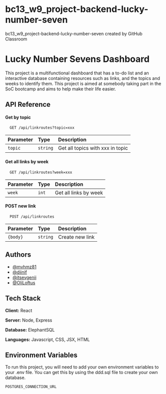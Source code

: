 # bc13_w9_project-backend-lucky-number-seven
bc13_w9_project-backend-lucky-number-seven created by GitHub Classroom

# Lucky Number Sevens Dashboard

This project is a multifunctional dashboard that has a to-do list and an interactive database containing resources such as links, and the topics and weeks to identify them. This project is aimed at somebody taking part in the SoC bootcamp and aims to help make their life easier.




## API Reference

#### Get by topic

```http
  GET /api/linkroutes?topic=xxx
```

| Parameter | Type     | Description                |
| :-------- | :------- | :------------------------- |
| `topic` | `string` | Get all topics with xxx in topic |

#### Get all links by week

```http
  GET /api/linkroutes?week=xxx
```

| Parameter | Type     | Description                       |
| :-------- | :------- | :-------------------------------- |
| `week`      | `int` | Get all links by week |

#### POST new link

```http
  POST /api/linkroutes
```

| Parameter | Type     | Description                       |
| :-------- | :------- | :-------------------------------- |
| `{body}`      | `string` | Create new link |







## Authors

- [@mvhmz81](https://www.github.com/@mvhmz81)
- [@diinif](https://www.github.com/@diinif)
- [@itsevgenii](https://www.github.com/@itsevgenii)
- [@OliLoftus](https://www.github.com/@OliLoftus)



## Tech Stack

**Client:** React

**Server:** Node, Express

**Database:** ElephantSQL

**Languages:** Javascript, CSS, JSX, HTML


## Environment Variables

To run this project, you will need to add your own environment variables to your .env file. You can get this by using the ddd.sql file to create your own database.


`POSTGRES_CONNECTION_URL`

